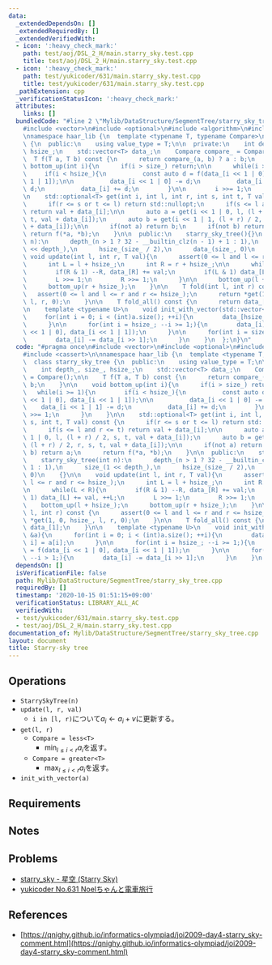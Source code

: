 ```yaml
---
data:
  _extendedDependsOn: []
  _extendedRequiredBy: []
  _extendedVerifiedWith:
  - icon: ':heavy_check_mark:'
    path: test/aoj/DSL_2_H/main.starry_sky.test.cpp
    title: test/aoj/DSL_2_H/main.starry_sky.test.cpp
  - icon: ':heavy_check_mark:'
    path: test/yukicoder/631/main.starry_sky.test.cpp
    title: test/yukicoder/631/main.starry_sky.test.cpp
  _pathExtension: cpp
  _verificationStatusIcon: ':heavy_check_mark:'
  attributes:
    links: []
  bundledCode: "#line 2 \"Mylib/DataStructure/SegmentTree/starry_sky_tree.cpp\"\n\
    #include <vector>\n#include <optional>\n#include <algorithm>\n#include <cassert>\n\
    \nnamespace haar_lib {\n  template <typename T, typename Compare>\n  class starry_sky_tree\
    \ {\n  public:\n    using value_type = T;\n\n  private:\n    int depth_, size_,\
    \ hsize_;\n    std::vector<T> data_;\n    Compare compare_ = Compare();\n\n  \
    \  T f(T a, T b) const {\n      return compare_(a, b) ? a : b;\n    }\n\n    void\
    \ bottom_up(int i){\n      if(i > size_) return;\n\n      while(i >= 1){\n   \
    \     if(i < hsize_){\n          const auto d = f(data_[i << 1 | 0], data_[i <<\
    \ 1 | 1]);\n\n          data_[i << 1 | 0] -= d;\n          data_[i << 1 | 1] -=\
    \ d;\n          data_[i] += d;\n        }\n\n        i >>= 1;\n      }\n    }\n\
    \n    std::optional<T> get(int i, int l, int r, int s, int t, T val) const {\n\
    \      if(r <= s or t <= l) return std::nullopt;\n      if(s <= l and r <= t)\
    \ return val + data_[i];\n\n      auto a = get(i << 1 | 0, l, (l + r) / 2, s,\
    \ t, val + data_[i]);\n      auto b = get(i << 1 | 1, (l + r) / 2, r, s, t, val\
    \ + data_[i]);\n\n      if(not a) return b;\n      if(not b) return a;\n     \
    \ return f(*a, *b);\n    }\n\n  public:\n    starry_sky_tree(){}\n    starry_sky_tree(int\
    \ n):\n      depth_(n > 1 ? 32 - __builtin_clz(n - 1) + 1 : 1),\n      size_(1\
    \ << depth_),\n      hsize_(size_ / 2),\n      data_(size_, 0)\n    {}\n\n   \
    \ void update(int l, int r, T val){\n      assert(0 <= l and l <= r and r <= hsize_);\n\
    \      int L = l + hsize_;\n      int R = r + hsize_;\n\n      while(L < R){\n\
    \        if(R & 1) --R, data_[R] += val;\n        if(L & 1) data_[L] += val, ++L;\n\
    \        L >>= 1;\n        R >>= 1;\n      }\n\n      bottom_up(l + hsize_);\n\
    \      bottom_up(r + hsize_);\n    }\n\n    T fold(int l, int r) const {\n   \
    \   assert(0 <= l and l <= r and r <= hsize_);\n      return *get(1, 0, hsize_,\
    \ l, r, 0);\n    }\n\n    T fold_all() const {\n      return data_[1];\n    }\n\
    \n    template <typename U>\n    void init_with_vector(std::vector<U> &a){\n \
    \     for(int i = 0; i < (int)a.size(); ++i){\n        data_[hsize_ + i] = a[i];\n\
    \      }\n\n      for(int i = hsize_; --i >= 1;){\n        data_[i] = f(data_[i\
    \ << 1 | 0], data_[i << 1 | 1]);\n      }\n\n      for(int i = size_; --i > 1;){\n\
    \        data_[i] -= data_[i >> 1];\n      }\n    }\n  };\n}\n"
  code: "#pragma once\n#include <vector>\n#include <optional>\n#include <algorithm>\n\
    #include <cassert>\n\nnamespace haar_lib {\n  template <typename T, typename Compare>\n\
    \  class starry_sky_tree {\n  public:\n    using value_type = T;\n\n  private:\n\
    \    int depth_, size_, hsize_;\n    std::vector<T> data_;\n    Compare compare_\
    \ = Compare();\n\n    T f(T a, T b) const {\n      return compare_(a, b) ? a :\
    \ b;\n    }\n\n    void bottom_up(int i){\n      if(i > size_) return;\n\n   \
    \   while(i >= 1){\n        if(i < hsize_){\n          const auto d = f(data_[i\
    \ << 1 | 0], data_[i << 1 | 1]);\n\n          data_[i << 1 | 0] -= d;\n      \
    \    data_[i << 1 | 1] -= d;\n          data_[i] += d;\n        }\n\n        i\
    \ >>= 1;\n      }\n    }\n\n    std::optional<T> get(int i, int l, int r, int\
    \ s, int t, T val) const {\n      if(r <= s or t <= l) return std::nullopt;\n\
    \      if(s <= l and r <= t) return val + data_[i];\n\n      auto a = get(i <<\
    \ 1 | 0, l, (l + r) / 2, s, t, val + data_[i]);\n      auto b = get(i << 1 | 1,\
    \ (l + r) / 2, r, s, t, val + data_[i]);\n\n      if(not a) return b;\n      if(not\
    \ b) return a;\n      return f(*a, *b);\n    }\n\n  public:\n    starry_sky_tree(){}\n\
    \    starry_sky_tree(int n):\n      depth_(n > 1 ? 32 - __builtin_clz(n - 1) +\
    \ 1 : 1),\n      size_(1 << depth_),\n      hsize_(size_ / 2),\n      data_(size_,\
    \ 0)\n    {}\n\n    void update(int l, int r, T val){\n      assert(0 <= l and\
    \ l <= r and r <= hsize_);\n      int L = l + hsize_;\n      int R = r + hsize_;\n\
    \n      while(L < R){\n        if(R & 1) --R, data_[R] += val;\n        if(L &\
    \ 1) data_[L] += val, ++L;\n        L >>= 1;\n        R >>= 1;\n      }\n\n  \
    \    bottom_up(l + hsize_);\n      bottom_up(r + hsize_);\n    }\n\n    T fold(int\
    \ l, int r) const {\n      assert(0 <= l and l <= r and r <= hsize_);\n      return\
    \ *get(1, 0, hsize_, l, r, 0);\n    }\n\n    T fold_all() const {\n      return\
    \ data_[1];\n    }\n\n    template <typename U>\n    void init_with_vector(std::vector<U>\
    \ &a){\n      for(int i = 0; i < (int)a.size(); ++i){\n        data_[hsize_ +\
    \ i] = a[i];\n      }\n\n      for(int i = hsize_; --i >= 1;){\n        data_[i]\
    \ = f(data_[i << 1 | 0], data_[i << 1 | 1]);\n      }\n\n      for(int i = size_;\
    \ --i > 1;){\n        data_[i] -= data_[i >> 1];\n      }\n    }\n  };\n}\n"
  dependsOn: []
  isVerificationFile: false
  path: Mylib/DataStructure/SegmentTree/starry_sky_tree.cpp
  requiredBy: []
  timestamp: '2020-10-15 01:51:15+09:00'
  verificationStatus: LIBRARY_ALL_AC
  verifiedWith:
  - test/yukicoder/631/main.starry_sky.test.cpp
  - test/aoj/DSL_2_H/main.starry_sky.test.cpp
documentation_of: Mylib/DataStructure/SegmentTree/starry_sky_tree.cpp
layout: document
title: Starry-sky tree
---
```


## Operations

- `StarrySkyTree(n)`
- `update(l, r, val)`
	- `i in [l, r)`について$a_i \leftarrow a_i + v$に更新する。
- `get(l, r)`
	- `Compare = less<T>`
		- $\min_{l \le i \lt r} a_i$を返す。
	- `Compare = greater<T>`
		- $\max_{l \le i \lt r} a_i$を返す。
- `init_with_vector(a)`

## Requirements

## Notes

## Problems

- [starry_sky - 星空 (Starry Sky)](https://atcoder.jp/contests/joisc2009/tasks/joisc2009_starry_sky)
- [yukicoder No.631 Noelちゃんと電車旅行](https://yukicoder.me/problems/no/631)

## References

- [https://qnighy.github.io/informatics-olympiad/joi2009-day4-starry_sky-comment.html](https://qnighy.github.io/informatics-olympiad/joi2009-day4-starry_sky-comment.html)


